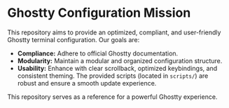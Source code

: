# Ghostty Configuration Mission

This repository aims to provide an optimized, compliant, and user-friendly Ghostty terminal configuration. Our goals are:

-   **Compliance:** Adhere to official Ghostty documentation.
-   **Modularity:** Maintain a modular and organized configuration structure.
-   **Usability:** Enhance with clear scrollback, optimized keybindings, and consistent theming. The provided scripts (located in `scripts/`) are robust and ensure a smooth update experience.

This repository serves as a reference for a powerful Ghostty experience.